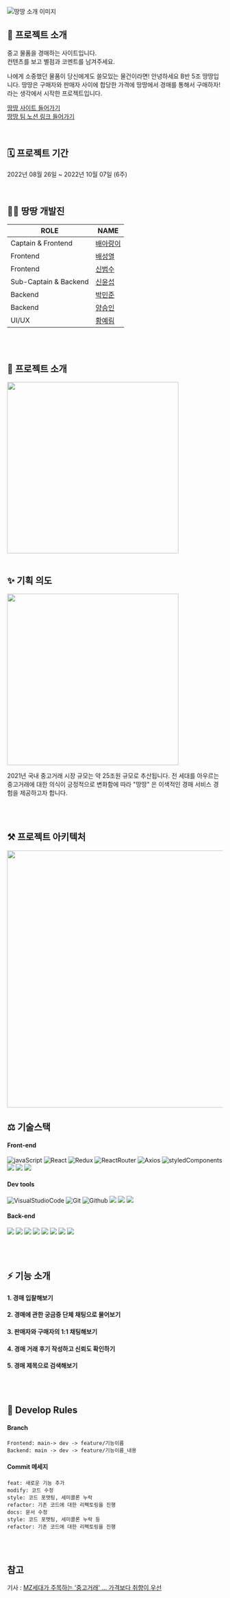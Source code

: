 ![땅땅 소개 이미지](https://user-images.githubusercontent.com/50540673/193454063-648c8a78-d599-4856-ae23-fab6e4a669fc.png)

## 🙌 프로젝트 소개
중고 물품을 경매하는 사이트입니다.<br>
컨텐츠를 보고 별점과 코멘트를 남겨주세요.

나에게 소중했던 물품이 당신에게도 쓸모있는 물건이라면!
안녕하세요 B반 5조 땅땅입니다.
땅땅은 구매자와 판매자 사이에 합당한 가격에 땅땅에서 경매를 통해서 구매하자! 라는 생각에서 시작한 프로젝트입니다.

[땅땅 사이트 들어가기](https://www.ddangddang.world)<br />
[땅땅 팀 노션 링크 들어가기](https://typhoon-sphere-952.notion.site/6d35e88c83f74a48a069e2e5f093cf35)

<br>

## 🗓 프로젝트 기간
2022년 08월 26일 ~ 2022년 10월 07일 (6주)

<br>

## 🧑‍💻 땅땅 개발진

| ROLE                    | NAME            | 
| ------------------------| --------------- |
| Captain & Frontend      | [배아랑이](https://github.com/raaang) |         
| Frontend                |  [배성열](https://github.com/Baedollee)  |         
| Frontend                |  [신범수](https://github.com/BUMSUSHN)  |       
| Sub-Captain & Backend   |  [신윤섭](https://github.com/shinyounseob1022)  |          
| Backend                 |  [박민준](https://github.com/pmjn1025)  |         
| Backend                 |  [양승인](https://github.com/SeunginYang)  |         
| UI/UX                   |  [황예림](https://www.figma.com/file/C9WS4fuiC3THW7OjkpwS0d/%ED%95%AD%ED%95%B499_B%EB%B0%98-5%EC%A1%B0_%EB%95%85%EB%95%85?node-id=0%3A1)  |         

<br><br>

## :book: 프로젝트 소개
<img src ="https://user-images.githubusercontent.com/109058715/192777604-87eea6c3-ce9b-43ec-a697-f95e4a13d8fb.png" width="400px" height="400px" >
<br><br>

## :sparkles: 기획 의도

<img src ="https://user-images.githubusercontent.com/109058715/192780161-56ef26e7-4e47-46f2-9d26-3dd8df71157b.png" width="400px" height="400px" >

2021년 국내 중고거래 시장 규모는 약 25조원 규모로 추산됩니다. 전 세대를 아우르는 중고거래에 대한 의식이 긍정적으로 변화함에 따라 "땅땅" 은 이색적인 경매 서비스 경험을 
제공하고자 합니다.

<br><br>

## ⚒️ 프로젝트 아키텍처
<img src ="https://user-images.githubusercontent.com/50540673/194068005-4a43fbbd-02f4-4901-ace2-373b87453bf1.png" width="1000px" height="600px" >

<br>

## ⚖️ 기술스택
#### Front-end
![javaScript](https://camo.githubusercontent.com/fe1c8df487dbc029d3a1819dcc5bf79e066f1307131191ac2b02de8c3c55da81/68747470733a2f2f696d672e736869656c64732e696f2f62616467652f4a6176615363726970742d4637444631453f7374796c653d266c6f676f3d4a617661536372697074266c6f676f436f6c6f723d7768697465)
![React](https://camo.githubusercontent.com/34c6a7afcc16731e2c4d73f3af9b275b172b2e46dc1e82be3f121a71fe067de9/68747470733a2f2f696d672e736869656c64732e696f2f62616467652f52656163742d3631444146423f7374796c653d266c6f676f3d5265616374266c6f676f436f6c6f723d7768697465)
![Redux](https://camo.githubusercontent.com/d58ceb12a14709c7049878ae358ef7628e42d4276108b758cbb66a8922e7ef3e/68747470733a2f2f696d672e736869656c64732e696f2f62616467652f52656475782d3736344142433f7374796c653d266c6f676f3d5265647578266c6f676f436f6c6f723d7768697465)
![ReactRouter](https://camo.githubusercontent.com/d257f8e18789ba1e6d34a9c63cbe150083c96b6f0da2eb059ae02422914ea80a/68747470733a2f2f696d672e736869656c64732e696f2f62616467652f526561637420526f757465722d4341343234353f7374796c653d266c6f676f3d526561637420526f75746572266c6f676f436f6c6f723d7768697465)
![Axios](https://camo.githubusercontent.com/809053601ae7a670d58865bd88e0f313cc5ced1c0915ff43aeb2ad1d1bf252c2/68747470733a2f2f696d672e736869656c64732e696f2f62616467652f4178696f732d3638323865323f7374796c653d)
![styledComponents](https://camo.githubusercontent.com/8d29f15964b1cb2254deccb293a2c444eee52078b3d448b6149c17c5ab40d2ce/68747470733a2f2f696d672e736869656c64732e696f2f62616467652f7374796c65642d636f6d706f6e656e74732d4442373039333f7374796c653d266c6f676f3d7374796c65642d636f6d706f6e656e7473266c6f676f436f6c6f723d7768697465)
<img src="https://img.shields.io/badge/Socket.io-010101?style=flat-square&logo=socket.io&logoColor=white" />
<img src="https://img.shields.io/badge/Stomp-010101?style=flat-square&logoColor=white" />
<img src="https://img.shields.io/badge/AWSAmplify-FF9900?style=flat-square&logo=awsaplify&logoColor=white" /> 

#### Dev tools 

![VisualStudioCode](https://camo.githubusercontent.com/e9f45e009429d35852b90e211cac4d3881b18471d8faa43b24bdaf4c8a19723b/68747470733a2f2f696d672e736869656c64732e696f2f62616467652f56697375616c2053747564696f20436f64652d3030374143433f7374796c653d266c6f676f3d56697375616c2053747564696f20436f6465266c6f676f436f6c6f723d7768697465)
![Git](https://camo.githubusercontent.com/a5e39b99ce3f82aa5b1d04379575311317fccec3787a98f9e8b94b4034142d3e/68747470733a2f2f696d672e736869656c64732e696f2f62616467652f4769742d4630353033323f7374796c653d266c6f676f3d476974266c6f676f436f6c6f723d7768697465)
![Github](https://camo.githubusercontent.com/245d233220d2b61c6e4c7177cf60be551e2be541c43c4deb25cd935903745233/68747470733a2f2f696d672e736869656c64732e696f2f62616467652f4769744875622d3138313731373f7374796c653d266c6f676f3d476974487562266c6f676f436f6c6f723d7768697465)
<img src="https://img.shields.io/badge/KakaoTalk-FFCD00?style=flat-square&logo=kakaotalk&logoColor=white" />
<img src="https://img.shields.io/badge/PWA-5A0FC8?style=flat-square&logo=pwa&logoColor=white" />
<img src="https://img.shields.io/badge/Redis-DC382D?style=flat-square&logo=redis&logoColor=white" />
#### Back-end
<img src="https://img.shields.io/badge/SpringBoot-6DB33F?style=flat-square&logo=spring&logoColor=white" /> <img src="https://img.shields.io/badge/MySQL-4479A1?style=flat-square&logo=mysql&logoColor=white" /> 
<img src="https://img.shields.io/badge/NGINX-009639?style=flat-square&logo=nginx&logoColor=white" /> 
<img src="https://img.shields.io/badge/Socket.io-010101?style=flat-square&logo=socket.io&logoColor=white" />
<img src="https://img.shields.io/badge/Stomp-010101?style=flat-square&logoColor=white" />
<img src="https://img.shields.io/badge/AmazonEC2-FF9900?style=flat-square&logo=amazonec2&logoColor=white" /> 
<img src="https://img.shields.io/badge/AmazonS3-569A31?style=flat-square&logo=amazons3&logoColor=white" /> 
<img src="https://img.shields.io/badge/AmazonRDS-527FFF?style=flat-square&logo=amazonrds&logoColor=white" /> 

<br><br>

## ⚡ 기능 소개

#### 1. 경매 입찰해보기
#### 2. 경매에 관한 궁금증 단체 채팅으로 물어보기
#### 3. 판매자와 구매자의 1:1 채팅해보기
#### 4. 경매 거래 후기 작성하고 신뢰도 확인하기
#### 5. 경매 제목으로 검색해보기

<br><br>

## :handshake: Develop Rules

#### Branch

```
Frontend: main-> dev -> feature/기능이름
Backend: main -> dev -> feature/기능이름_내용
```

#### Commit 메세지

```
feat: 새로운 기능 추가
modify: 코드 수정
style: 코드 포맷팅, 세미콜론 누락
refactor: 기존 코드에 대한 리펙토링을 진행
docs: 문서 수정
style: 코드 포맷팅, 세미콜론 누락 등
refactor: 기존 코드에 대한 리펙토링을 진행
```

<br><br>

## 참고

기사 : [MZ세대가 주목하는 '중고거래' ... 가격보다 취향이 우선](https://www.asiae.co.kr/article/2020082919563962172)



<br><br>
<br><br>
